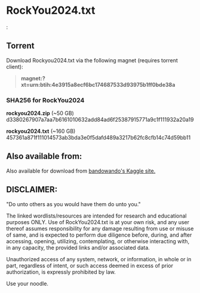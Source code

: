 
# RockYou2024.txt
:
## Torrent

Download Rockyou2024.txt via the following magnet (requires torrent client): 

> **magnet:?xt=urn:btih:4e3915a8ecf6bc174687533d93975b1ff0bde38a**

### SHA256 for RockYou2024

**rockyou2024.zip** (~50 GB) d3380267907a7aa7b6161010632add84ad6f25387915771a9c1f111932a20a19

**rockyou2024.txt** (~160 GB) 457361a871f111014573ab3bda3e0f5dafd489a3217b62fc8cfb14c74d59bb11

## Also available from:

Also available for download from [bandowando's Kaggle site.](https://kaggle.com/datasets/bwandowando/common-password-list-rockyou2024-txt "bwandowando@Kaggle")


## DISCLAIMER:

"Do unto others as you would have them do unto you."

The linked wordlists/resources are intended for research and educational purposes ONLY. 
Use of RockYou2024.txt is at your own risk, and any user thereof assumes responsibility
for any damage resulting from use or misuse of same, and is expected to perform due diligence before, 
during, and after accessing, opening, utilizing, contemplating, or otherwise interacting with, 
in any capacity, the provided links and/or associated data.

Unauthorized access of any system, network, or information, in whole or in part, 
regardless of intent, or such access deemed in excess of prior authorization, is expressly prohibited by law.

Use your noodle.
